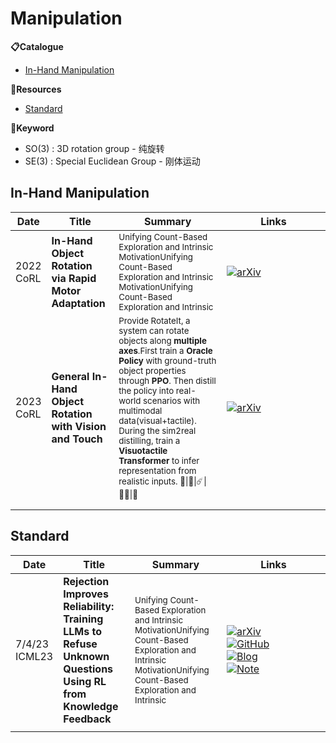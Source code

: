 # Manipulation


**📋Catalogue**
* [In-Hand Manipulation](#in-hand-manipulation)

**🔬Resources**
* [Standard](#standard)

**📖Keyword**
* SO(3) : 3D rotation group - 纯旋转
* SE(3) : Special Euclidean Group - 刚体运动


## In-Hand Manipulation

| Date         | Title                                                     | Summary                                                                                                                                                                                                                                                                                                                                                                                                | Links                                                                                                                                       |
| ------------ | --------------------------------------------------------- | ------------------------------------------------------------------------------------------------------------------------------------------------------------------------------------------------------------------------------------------------------------------------------------------------------------------------------------------------------------------------------------------------------ | ------------------------------------------------------------------------------------------------------------------------------------------- |
| 2022<br>CoRL | **In-Hand Object Rotation via Rapid Motor Adaptation**    | <sub>Unifying Count-Based Exploration and Intrinsic MotivationUnifying Count-Based Exploration and Intrinsic MotivationUnifying Count-Based Exploration and Intrinsic </sub>                                                                                                                                                                                                                           | <div style='width:150px;'>[![arXiv](https://img.shields.io/badge/arXiv-Paper-%23D2691E?logo=arxiv)](https://arxiv.org/abs/2210.04887)</div> |
| 2023<br>CoRL | **General In-Hand Object Rotation with Vision and Touch** | <sub>Provide RotateIt, a system can rotate objects along **multiple axes**.First train a **Oracle Policy** with ground-truth object properties through **PPO**. Then distill the policy into real-world scenarios with multimodal data(visual+tactile). During the sim2real distilling, train a **Visuotactile Transformer** to infer representation from realistic inputs. 💫\|🌷\|☄️\|👍🏻\|🤔</sub> | <div style='width:150px;'>[![arXiv](https://img.shields.io/badge/arXiv-Paper-%23D2691E?logo=arxiv)](https://arxiv.org/abs/2309.09979)</div> |
|              |                                                           |                                                                                                                                                                                                                                                                                                                                                                                                        |                                                                                                                                             |
|              |                                                           |                                                                                                                                                                                                                                                                                                                                                                                                        |                                                                                                                                             |


## Standard

| Date             | Title                                                                                                          | Summary                                                                                                                                                                       | Links                                                                                                                                                                                                                                                                                                                                                                                                                                                                                                                                                                                                                         |
| ---------------- | -------------------------------------------------------------------------------------------------------------- | ----------------------------------------------------------------------------------------------------------------------------------------------------------------------------- | ----------------------------------------------------------------------------------------------------------------------------------------------------------------------------------------------------------------------------------------------------------------------------------------------------------------------------------------------------------------------------------------------------------------------------------------------------------------------------------------------------------------------------------------------------------------------------------------------------------------------------- |
| 7/4/23<br>ICML23 | **Rejection Improves Reliability: Training LLMs to Refuse Unknown Questions Using RL from Knowledge Feedback** | <sub> Unifying Count-Based Exploration and Intrinsic MotivationUnifying Count-Based Exploration and Intrinsic MotivationUnifying Count-Based Exploration and Intrinsic </sub> | <div style='width:150px;'>[![arXiv](https://img.shields.io/badge/arXiv-Paper-%23D2691E?logo=arxiv)](https://cdn.openai.com/papers/weak-to-strong-generalization.pdf)</div><div style='width:150px;'>[![GitHub](https://img.shields.io/badge/GitHub-View-brightgreen?logo=github)](https://github.com/openai/weak-to-strong)</div><div style='width:150px;'>[![Blog](https://img.shields.io/badge/Blog-Website-yellow?logo=rss)](https://mp.weixin.qq.com/s/f6YW-CxnLhnfMWTLg4M4Cw)</div><div style='width:150px;'>[![Note](https://img.shields.io/badge/Note-Read-blue?logo=dependabot)](summary/2024-03/2403.18349.md)</div> |
|                  |                                                                                                                |                                                                                                                                                                               |                                                                                                                                                                                                                                                                                                                                                                                                                                                                                                                                                                                                                               |
